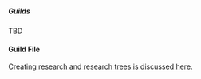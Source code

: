 ##### Guilds
TBD

#### Guild File

[Creating research and research trees is discussed here.](research.md)
